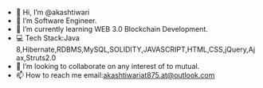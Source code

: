 - 👋 Hi, I’m @akashtiwari
- 👀 I’m Software Engineer. 
- 🌱 I’m currently learning WEB 3.0 Blockchain Development.
- 💻 Tech Stack:Java 8,Hibernate,RDBMS,MySQL,SOLIDITY,JAVASCRIPT,HTML,CSS,jQuery,Ajax,Struts2.0
- 💞️ I’m looking to collaborate on any interest of to mutual.
- 📫 How to reach me email:akashtiwariat875.at@outlook.com

<!---
akashtiwariat/akashtiwariat is a ✨ special ✨ repository because its `README.md` (this file) appears on your GitHub profile.
You can click the Preview link to take a look at your changes.
--->
